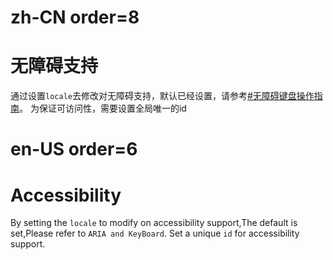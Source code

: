 # zh-CN order=8

# 无障碍支持

通过设置`locale`去修改对无障碍支持，默认已经设置，请参考[#无障碍键盘操作指南](#无障碍键盘操作指南)。
为保证可访问性，需要设置全局唯一的id

# en-US order=6

# Accessibility

By setting the `locale` to modify on accessibility support,The default is set,Please refer to `ARIA and KeyBoard`.
Set a unique `id` for accessibility support.
